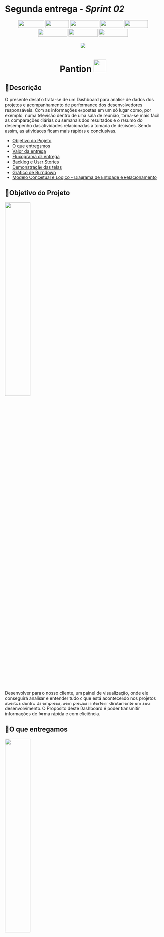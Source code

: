 # Segunda entrega - _Sprint 02_
<p align="center"><img src="https://img.shields.io/badge/HTML5-E34F26?style=for-the-badge&logo=html5&logoColor=white" width = "85px" height="25px"> <img src="https://img.shields.io/badge/CSS3-1572B6?style=for-the-badge&logo=css3&logoColor=white" width = "75px" height="25px"> <img src="https://img.shields.io/badge/JavaScript-F7DF1E?style=for-the-badge&logo=javascript&logoColor=black" width = "95px" height="25px"> <img src="https://img.shields.io/badge/Node.js-43853D?style=for-the-badge&logo=node.js&logoColor=white" width = "75px" height="25px"> <img src="https://img.shields.io/badge/npm-CB3837?style=for-the-badge&logo=npm&logoColor=white" width = "75px" height="25px"> <img src="https://img.shields.io/badge/Express.js-404D59?style=for-the-badge&logo=express&logoColor=white" width = "95px" height="25px"> <img src="https://img.shields.io/badge/Bootstrap-563D7C?style=for-the-badge&logo=bootstrap&logoColor=white" width = "95px" height="25px"> <img src="https://img.shields.io/badge/PostgreSQL-316192?style=for-the-badge&logo=postgresql&logoColor=white" width = "95px" height="25px"><br><br>
<img src="https://img.shields.io/badge/Status-EM%20ANDAMENTO-orange?style=for-the-badge&logo=appveyor"></p>

<h1 align="center"> Pantion <img src="https://github.com/roogercamargo/FatecAPI-02/blob/main/doc/logo/logocor1.png" width="40"></h2>

<h2>📝Descrição</h2>

 O presente desafio trata-se de um Dashboard para análise de dados dos projetos e acompanhamento de performance dos desenvolvedores responsáveis. Com as informações expostas em um só lugar como, por exemplo, numa televisão dentro de uma sala de reunião, torna-se mais fácil as comparações diárias ou semanais dos resultados e o resumo do desempenho das atividades relacionadas à tomada de decisões. Sendo assim, as atividades ficam mais rápidas e conclusivas.
 
- [Objetivo do Projeto](#objetivo-do-projeto)
- [O que entregamos](#o-que-entregamos)
- [Valor da entrega](#qual-o-valor)
- [Fluxograma da entrega](#fluxograma-da-entrega)
- [Backlog e User Stories](#backlog-e-user-stories)
- [Demonstração das telas](#demonstração-das-telas)
- [Gráfico de Burndown](#burndown-da-sprint)
- [Modelo Conceitual e Lógico - Diagrama de Entidade e Relacionamento](#modelo-conceitual---diagrama-de-entidade-e-relacionamento)

<h2>🎯Objetivo do Projeto</h2>

[<img src="https://svgshare.com/i/WF7.svg" width = "40%">](#descrição)

Desenvolver para o nosso cliente, um painel de visualização, onde ele conseguirá analisar e entender tudo o que está acontecendo nos projetos abertos dentro da empresa, sem precisar interferir diretamente em seu desenvolvimento. O Propósito deste Dashboard é poder transmitir informações de forma rápida e com eficiência.

<h2>📜O que entregamos</h2>

[<img src="https://svgshare.com/i/WF7.svg" width = "40%">](#descrição)

<p align="justify">Nesta entrega adicionamos os dados restantes dos outros projetos, proporcionando ao cliente a visualização geral no painel, acrescentando os detalhes e a página inicial do painel de visualização da plataforma. O cliente também vai poder acessar a aba de “colaboradores” para visualizar a equipe que está trabalhando em determinado projeto.</p>
<h1 align="center"><img src="https://github.com/roogercamargo/FatecAPI-02/blob/main/doc/cards/card2.png" width="700"></h2>


<h2>🧾Qual o valor?</h2>

[<img src="https://svgshare.com/i/WF7.svg" width = "40%">](#descrição)

<p align="justify">O valor dessa entrega é ter a visualização da aba colaboradores, conter mais projetos organizados e sua visualização na página inicial.</p>
 
<h2>📋Fluxograma da entrega</h2>
 
[<img src="https://svgshare.com/i/WF7.svg" width = "40%">](#descrição)

<h1 align="center"><img src="https://github.com/roogercamargo/FatecAPI-02/blob/entrega-02/docs/fluxograma%20da%20entrega%202.png" width="700"></h2>

<h2>📍Backlog e User stories</h2>

[<img src="https://svgshare.com/i/WF7.svg" width = "40%">](#descrição)

<h1 align="center"><img src="https://github.com/roogercamargo/FatecAPI-02/blob/entrega-02/docs/Backlog%20entrega%202.png"></h2>


<h6><a href="https://github.com/roogercamargo/FatecAPI-02/blob/entrega-02/docs/Backlog%20completo.png"><img src="https://img.shields.io/badge/Visualizar Backlog completo-informational?style=flat-square" width="20%"></a></h6>

<h2>📺Demonstração das telas</h2>

[<img src="https://svgshare.com/i/WF7.svg" width = "40%">](#descrição)

<h1 align="center"><img src="https://github.com/roogercamargo/FatecAPI-02/blob/entrega-02/docs/em%20desenvolvimento.png" width="700"></h2>
 <p>Caso deseje ver o vídeo com mais qualidade, assista-o no <a href="https://youtube.com">YouTube!</a></p>

<h2>📆Burndown da Sprint</h2> 

[<img src="https://svgshare.com/i/WF7.svg" width = "40%">](#descrição)

<h1 align="center"><img src="https://github.com/roogercamargo/FatecAPI-02/blob/entrega-02/docs/Burndown/BurnSprint2.PNG" width="700"></h2>

<h2>📌Modelo Conceitual - Diagrama de Entidade e Relacionamento</h2>

[<img src="https://svgshare.com/i/WF7.svg" width = "40%">](#descrição)

<h1 align="center"><img src="https://github.com/roogercamargo/FatecAPI-02/blob/entrega-02/docs/Diagrama%20de%20Entidade%20e%20Relacionamento/der-fatecapi-02.png" width="700"</h1>
 
<h2>📌Modelo Lógico - Diagrama de Entidade e Relacionamento</h2>

[<img src="https://svgshare.com/i/WF7.svg" width = "40%">](#descrição)

<h1 align="center"><img src="https://github.com/roogercamargo/FatecAPI-02/blob/entrega-02/docs/Diagrama%20de%20Entidade%20e%20Relacionamento/logico-der-fatecapi-02.png" width="700"></h1>

<h6 align="center"><a href="https://github.com/roogercamargo/FatecAPI-02/tree/entrega-01"><img src="https://img.shields.io/badge/Visualizar entrega 1-informational?style=for-the-badge" width="18%"></a></h6>
